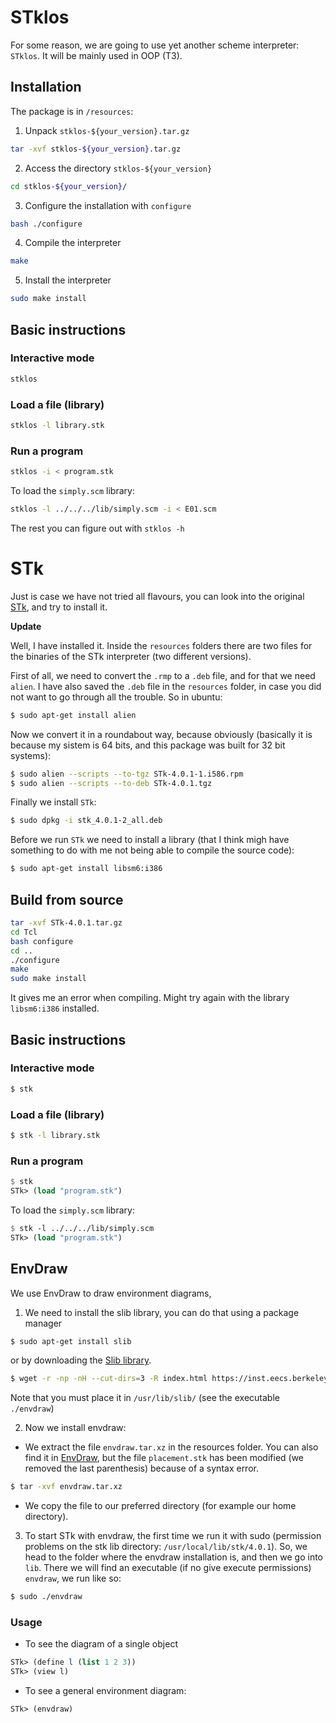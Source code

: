 # STklos

For some reason, we are going to use yet another scheme interpreter: `STklos`. It will be mainly used in OOP (T3).

## Installation

The package is in `/resources`:

1. Unpack `stklos-${your_version}.tar.gz`

```bash
tar -xvf stklos-${your_version}.tar.gz
```

2. Access the directory `stklos-${your_version}`

```bash
cd stklos-${your_version}/
```

3. Configure the installation with `configure`

```bash
bash ./configure
```

4. Compile the interpreter

```bash
make
```

5. Install the interpreter

```bash
sudo make install
```

## Basic instructions

### Interactive mode

```bash
stklos
```

### Load a file (library)

```bash
stklos -l library.stk
```

### Run a program

```bash
stklos -i < program.stk
```

To load the `simply.scm` library:

```bash
stklos -l ../../../lib/simply.scm -i < E01.scm
```

The rest you can figure out with `stklos -h`

# STk

Just is case we have not tried all flavours, you can look into the original [STk](http://kaolin.unice.fr/STk/Binary/), and try to install it.

**Update**

Well, I have installed it. Inside the `resources` folders there are two files for the binaries of the STk interpreter (two different versions).

First of all, we need to convert the `.rmp` to a `.deb` file, and for that we need `alien`.
I have also saved the `.deb` file in the `resources` folder, in case you did not want to go through all the trouble.
So in ubuntu:

```bash
$ sudo apt-get install alien
```

Now we convert it in a roundabout way, because obviously (basically it is because my sistem is 64 bits, and this package was built for 32 bit systems):

```bash
$ sudo alien --scripts --to-tgz STk-4.0.1-1.i586.rpm
$ sudo alien --scripts --to-deb STk-4.0.1.tgz
```

Finally we install `STk`:

```bash
$ sudo dpkg -i stk_4.0.1-2_all.deb
```

Before we run `STk` we need to install a library (that I think migh have something to do with me not being able to compile the source code):

```bash
$ sudo apt-get install libsm6:i386
```

## Build from source

```bash
tar -xvf STk-4.0.1.tar.gz
cd Tcl
bash configure
cd ..
./configure
make
sudo make install
```

It gives me an error when compiling. Might try again with the library `libsm6:i386` installed.

## Basic instructions

### Interactive mode

```bash
$ stk
```

### Load a file (library)

```bash
$ stk -l library.stk
```

### Run a program

```scheme
$ stk
STk> (load "program.stk")
```

To load the `simply.scm` library:

```scheme
$ stk -l ../../../lib/simply.scm
STk> (load "program.stk")
```

## EnvDraw

We use EnvDraw to draw environment diagrams, 

1. We need to install the slib library, you can do that using a package manager 

```bash
$ sudo apt-get install slib
```

or by downloading the [Slib library](https://inst.eecs.berkeley.edu/~cs3s/stk/slib/). 

```bash
$ wget -r -np -nH --cut-dirs=3 -R index.html https://inst.eecs.berkeley.edu/\~cs3s/stk/slib/
```

Note that you must place it in `/usr/lib/slib/` (see the executable `./envdraw`)

2. Now we install envdraw:
- We extract the file `envdraw.tar.xz` in the resources folder. You can also find it in [EnvDraw](https://inst.eecs.berkeley.edu/~cs3s/stk/site-scheme/envdraw/), but the file `placement.stk` has been modified (we removed the last parenthesis) because of a syntax error.
```bash 
$ tar -xvf envdraw.tar.xz
```
- We copy the file to our preferred directory (for example our home directory).

3. To start STk with envdraw, the first time we run it with sudo (permission problems on the stk lib directory: `/usr/local/lib/stk/4.0.1`). So, we head to the folder where the envdraw installation is, and then we go into `lib`. There we will find an executable (if no give execute permissions) `envdraw`, we run like so:
```bash
$ sudo ./envdraw
```

### Usage

- To see the diagram of a single object
```scheme
STk> (define l (list 1 2 3))
STk> (view l)
```
- To see a general environment diagram:
```scheme
STk> (envdraw)
```

